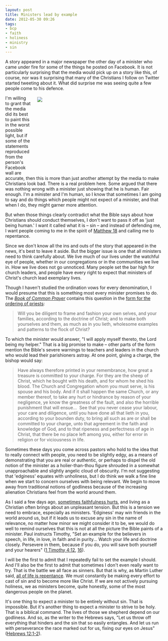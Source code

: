 ```yaml
---
layout: post
title: Ministers lead by example
date: 2012-05-30 09:26
tags:
- bcp
- faith
- holiness
- ministry
- sin
---
```

<p>A story appeared in a major newspaper the other day of a minister who came under fire for some of the things he posted on Facebook. It is not particularly surprising that the media would pick up on a story like this, of course, nor was it surprising that many of the Christians I follow on Twitter started tweeting about it. What did surprise me was seeing quite a few people come to his defence.</p>
<div style="float: right; margin: 5px 1px 0px 20px; width: 401px; height: 234px;"><img src="https://dl.dropbox.com/u/3897986/Jake%20Blog%20Images/shepherd-leading-sheep.jpg" /></div>
<p>I'm willing to grant that the media did its best to paint this in the worst possible light, but if some of the statements reproduced from the person's Facebook wall are accurate, then this is more than just another attempt by the media to make Christians look bad. There is a real problem here. Some argued that there was nothing wrong with a minister just showing that he is human. Fair enough. I'm a minister and I'm human, so I know that sometimes I am going to say and do things which people might not expect of a minister, and that when I do, they might garner more attention.</p>
<p>But when those things clearly contradict what the Bible says about how Christians should conduct themselves, I don't want to pass it off as 'just being human.' I want it called what it is &ndash; sin &ndash; and instead of defending me, I want people coming to me in the spirit of <a href="http://biblia.com/bible/niv2011/Mt18.15-17" target="_blank">Matthew 18</a> and calling me to repentance.</p>
<p>Since we don't know all the ins and outs of the story that appeared in the news, it's best to leave it aside. But the bigger issue is one that all ministers need to think carefully about. We live much of our lives under the watchful eye of people, whether in our congregations or in the communities we live in. How we live does not go unnoticed. Many people set the bar high for church leaders, and people have every right to expect that ministers of Christ's church lead exemplary lives.</p>
<p>Though I haven't studied the ordination vows for every denomination, I would presume that this is something most every minister promises to do. The <a href="http://www.churchofengland.org/prayer-worship/worship/book-of-common-prayer.aspx" target="_blank"><em>Book of Common Prayer</em></a> contains this question in the <a href="http://www.churchofengland.org/prayer-worship/worship/book-of-common-prayer/the-form-and-manner-of-making,-ordaining-and-consecrating-of-bishops,-priests-and-deacons/the-ordering-of-priests.aspx" target="_blank">form for the ordering of priests</a>:</p>
<blockquote>
Will you be diligent to frame and fashion your own selves, and your families, according to the doctrine of Christ; and to make both yourselves and them, as much as in you lieth, wholesome examples and patterns to the flock of Christ?
</blockquote>
<p>To which the minister would answer, "I will apply myself thereto, the Lord being my helper." That is a big promise to make &ndash; other parts of the form mention the Bible's severe warnings to teachers and leaders in the church who would lead their parishioners astray. At one point, giving a charge, the bishop would say:</p>
<blockquote>
Have always therefore printed in your remembrance, how great a treasure is committed to your charge. For they are the sheep of Christ, which he bought with his death, and for whom he shed his blood. The Church and Congregation whom you must serve, is his spouse and his body. And if it shall happen the same Church, or any member thereof, to take any hurt or hindrance by reason of your negligence, ye know the greatness of the fault, and also the horrible punishment that will ensue...&nbsp; See that you never cease your labour, your care and diligence, until you have done all that lieth in you, according to your bounden duty, to bring all such as are or shall be committed to your charge, unto that agreement in the faith and knowledge of God, and to that ripeness and perfectness of age in Christ, that there be no place left among you, either for error in religion or for viciousness in life.
</blockquote>
<p>Sometimes these days you come across pastors who hold to the idea that to really connect with people, you need to be slightly edgy, as a means of demonstrating that you are real or authentic, or perhaps to dispel the old notion of the minister as a holier-than-thou figure shrouded in a somewhat unapproachable and slightly angelic cloud of obscurity. I'm not suggesting that 'edginess' equates with unholiness, but I do think we walk a fine line when we start to concern ourselves with being relevant. We begin to move away from traditional notions of godliness because of the increasing alienation Christians feel from the world around them.</p>
<p>As I said a few days ago, <a href="http://jakebelder.com/sometimes-faithfulness-hurts" target="_blank">sometimes faithfulness hurts</a>, and living as a Christian often brings about an unpleasant tension. But this is a tension we need to embrace, especially as ministers. 'Edginess' may win friends in the world around us, but if it leads us to excuse any sin in the name of relevance, no matter how minor we might consider it to be, we would do well to remind ourselves that this is not at all the picture the Bible paints of a minister. Paul instructs Timothy, "Set an example for the believers in speech, in life, in love, in faith and in purity... Watch your life and doctrine closely. Persevere in them, because if you do, you will save both yourself and your hearers" (<a href="http://biblia.com/bible/niv2011/1Ti4.12" target="_blank">1 Timothy 4:12</a>, <a href="http://biblia.com/bible/niv2011/1Ti4.16">16</a>).</p>
<p>I will be the first to admit that I repeatedly fail to set the example I should. And I'll also be the first to admit that sometimes I don't even really want to try. That is the battle we all face as sinners. But that is why, as Martin Luther said, <a href="http://download.redeemer.com/pdf/learn/resources/All_of_Life_Is_Repentance-Keller.pdf" target="_blank">all of life is repentance</a>. We must constantly be making every effort to cast of sin and to become more like Christ. If we are not actively pursuing holiness, we as ministers become, quite honestly, some of the most dangerous people on the planet.</p>

It's one thing to expect a minister to be entirely without sin. That is impossible. But it's another thing to expect a minister to strive to be holy. That is a biblical command. The lives of those we shepherd depend on our godliness. And so, as the writer to the Hebrews says, "Let us throw off everything that hinders and the sin that so easily entangles. And let us run with perseverance the race marked out for us, fixing our eyes on Jesus" (<a href="http://biblia.com/bible/niv2011/Heb12.1-2">Hebrews 12:1-2</a>).

